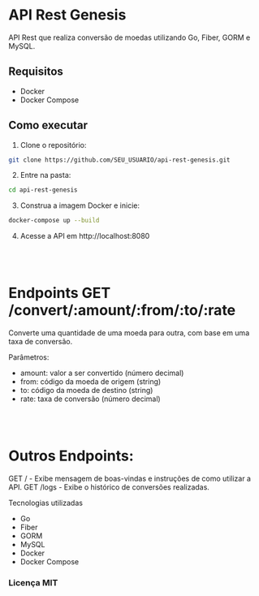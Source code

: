 # API Rest Genesis

API Rest que realiza conversão de moedas utilizando Go, Fiber, GORM e MySQL.

## Requisitos

- Docker
- Docker Compose

## Como executar

1. Clone o repositório:

```sh
git clone https://github.com/SEU_USUARIO/api-rest-genesis.git
```

2. Entre na pasta: 

```sh
cd api-rest-genesis
```

3. Construa a imagem Docker e inicie: 

```sh
docker-compose up --build
```

4. Acesse a API em http://localhost:8080

<br>
<br>

# Endpoints GET /convert/:amount/:from/:to/:rate

Converte uma quantidade de uma moeda para outra, com base em uma taxa de conversão.

Parâmetros:
- amount: valor a ser convertido (número decimal)
- from: código da moeda de origem (string)
- to: código da moeda de destino (string)
- rate: taxa de conversão (número decimal)

<br>
<br>

# Outros Endpoints:

GET / - Exibe mensagem de boas-vindas e instruções de como utilizar a API.
GET /logs - Exibe o histórico de conversões realizadas.

Tecnologias utilizadas
- Go
- Fiber
- GORM
- MySQL
- Docker
- Docker Compose

### Licença MIT
